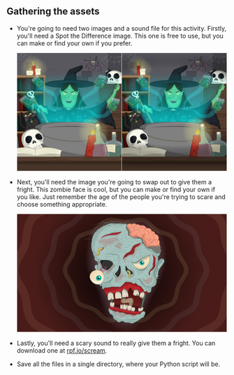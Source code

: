 ## Gathering the assets

- You're going to need two images and a sound file for this activity. Firstly, you'll need a Spot the Difference image. This one is free to use, but you can make or find your own if you prefer.

   ![image](images/spot_the_diff.png)

- Next, you'll need the image you're going to swap out to give them a fright. This zombie face is cool, but you can make or find your own if you like. Just remember the age of the people you're trying to scare and choose something appropriate.

	![image](images/scary_face.png)

- Lastly, you'll need a scary sound to really give them a fright. You can download one at [rpf.io/scream](rpf.io/scream).

- Save all the files in a single directory, where your Python script will be.

